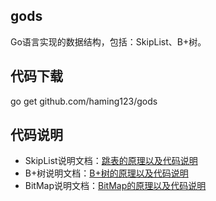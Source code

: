 ## gods
Go语言实现的数据结构，包括：SkipList、B+树。

## 代码下载
go get github.com/haming123/gods

## 代码说明
* SkipList说明文档：[跳表的原理以及代码说明](http://39.108.252.54:8080/docs/demo/skip_list)
* B+树说明文档：[B+树的原理以及代码说明](http://39.108.252.54:8080/docs/demo/bp_tree)
* BitMap说明文档：[BitMap的原理以及代码说明](http://39.108.252.54:8080/docs/demo/bitmap)
